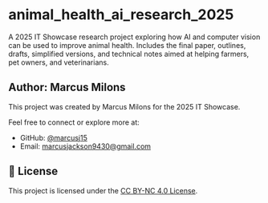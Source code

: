 # animal_health_ai_research_2025
A 2025 IT Showcase research project exploring how AI and computer vision can be used to improve animal health. Includes the final paper, outlines, drafts, simplified versions, and technical notes aimed at helping farmers, pet owners, and veterinarians.

## Author: Marcus Milons
This project was created by Marcus Milons for the 2025 IT Showcase.

Feel free to connect or explore more at:
- GitHub: [@marcusj15](https://github.com/marcusj15)
- Email: marcusjackson9430@gmail.com

## 📜 License
This project is licensed under the [CC BY-NC 4.0 License](https://creativecommons.org/licenses/by-nc/4.0/).
